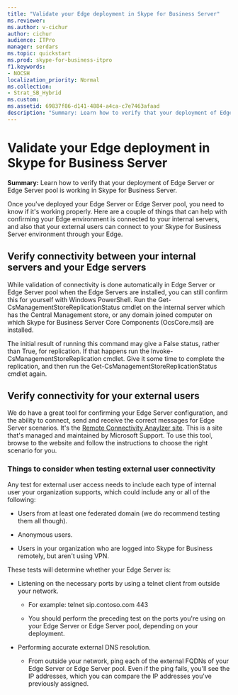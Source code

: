 ```yaml
---
title: "Validate your Edge deployment in Skype for Business Server"
ms.reviewer: 
ms.author: v-cichur
author: cichur
audience: ITPro
manager: serdars
ms.topic: quickstart
ms.prod: skype-for-business-itpro
f1.keywords:
- NOCSH
localization_priority: Normal
ms.collection: 
- Strat_SB_Hybrid
ms.custom: 
ms.assetid: 69837f86-d141-4884-a4ca-c7e7463afaad
description: "Summary: Learn how to verify that your deployment of Edge Server or Edge Server pool is working in Skype for Business Server."
---
```


# Validate your Edge deployment in Skype for Business Server
 
**Summary:** Learn how to verify that your deployment of Edge Server or Edge Server pool is working in Skype for Business Server.
  
Once you've deployed your Edge Server or Edge Server pool, you need to know if it's working properly. Here are a couple of things that can help with confirming your Edge environment is connected to your internal servers, and also that your external users can connect to your Skype for Business Server environment through your Edge.
  
## Verify connectivity between your internal servers and your Edge servers

While validation of connectivity is done automatically in Edge Server or Edge Server pool when the Edge Servers are installed, you can still confirm this for yourself with Windows PowerShell. Run the Get-CsManagementStoreReplicationStatus cmdlet on the internal server which has the Central Management store, or any domain joined computer on which Skype for Business Server Core Components (OcsCore.msi) are installed.
  
The initial result of running this command may give a False status, rather than True, for replication. If that happens run the Invoke-CsManagementStoreReplication cmdlet. Give it some time to complete the replication, and then run the Get-CsManagementStoreReplicationStatus cmdlet again.
  
## Verify connectivity for your external users

We do have a great tool for confirming your Edge Server configuration, and the ability to connect, send and receive the correct messages for Edge Server scenarios. It's the [Remote Connectivity Anaylzer site](https://testconnectivity.microsoft.com/). This is a site that's managed and maintained by Microsoft Support. To use this tool, browse to the website and follow the instructions to choose the right scenario for you.
  
### Things to consider when testing external user connectivity

Any test for external user access needs to include each type of internal user your organization supports, which could include any or all of the following:
  
- Users from at least one federated domain (we do recommend testing them all though).
    
- Anonymous users.
    
- Users in your organization who are logged into Skype for Business remotely, but aren't using VPN.
    
These tests will determine whether your Edge Server is:
  
- Listening on the necessary ports by using a telnet client from outside your network.
    
  - For example: telnet sip.contoso.com 443
    
  - You should perform the preceding test on the ports you're using on your Edge Server or Edge Server pool, depending on your deployment.
    
- Performing accurate external DNS resolution.
    
  - From outside your network, ping each of the external FQDNs of your Edge Server or Edge Server pool. Even if the ping fails, you'll see the IP addresses, which you can compare the IP addresses you've previously assigned.
    

